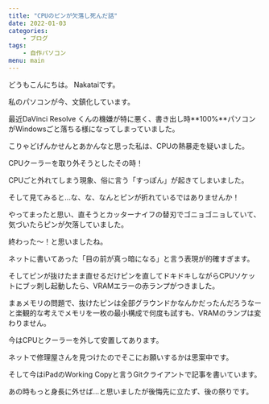 ```yaml
---
title: "CPUのピンが欠落し死んだ話"
date: 2022-01-03
categories:
    - ブログ
tags:
    - 自作パソコン
menu: main
---
```


どうもこんにちは。
Nakataiです。

私のパソコンが今、文鎮化しています。

最近DaVinci Resolve 
くんの機嫌が特に悪く、書き出し時**100%**パソコンがWindowsごと落ちる様になってしまっていました。

こりゃどげんかせんとあかんなと思った私は、CPUの熱暴走を疑いました。

CPUクーラーを取り外そうとしたその時！

CPUごと外れてしまう現象、俗に言う「すっぽん」が起きてしまいました。

そして見てみると...な、な、なんとピンが折れているではありませんか！

やってまったと思い、直そうとカッターナイフの替刃でゴニョゴニョしていて、気づいたらピンが欠落していました。

終わった〜！と思いましたね。

ネットに書いてあった「目の前が真っ暗になる」と言う表現が的確すぎます。

そしてピンが抜けたまま直せるだけピンを直してドキドキしながらCPUソケットにブッ刺し起動したら、VRAMエラーの赤ランプがつきました。

まぁメモリの問題で、抜けたピンは全部グラウンドかなんかだったんだろうなーと楽観的な考えでメモリを一枚の最小構成で何度も試すも、VRAMのランプは変わりません。

今はCPUとクーラーを外して安置してあります。

ネットで修理屋さんを見つけたのでそこにお願いするかは思案中です。

そして今はiPadのWorking Copyと言うGitクライアントで記事を書いています。

あの時もっと身長に外せば...と思いましたが後悔先に立たず、後の祭りです。
